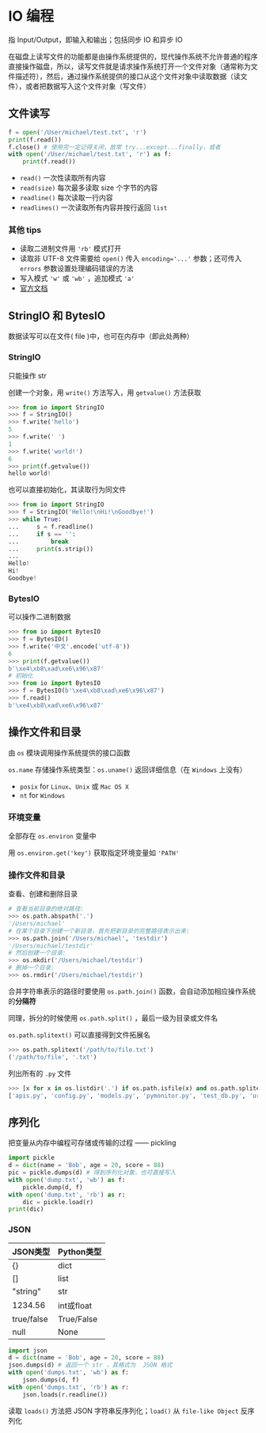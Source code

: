 # IO 编程

指 Input/Output，即输入和输出；包括同步 IO 和异步 IO

在磁盘上读写文件的功能都是由操作系统提供的，现代操作系统不允许普通的程序直接操作磁盘，所以，读写文件就是请求操作系统打开一个文件对象（通常称为文件描述符），然后，通过操作系统提供的接口从这个文件对象中读取数据（读文件），或者把数据写入这个文件对象（写文件）

## 文件读写

```python
f = open('/User/michael/test.txt', 'r')
print(f.read())
f.close() # 使用完一定记得关闭，故常 try...except...finally，或者
with open('/User/michael/test.txt', 'r') as f:
    print(f.read())
```

- `read()` 一次性读取所有内容
- `read(size)` 每次最多读取 size 个字节的内容
- `readline()` 每次读取一行内容
- `readlines()` 一次读取所有内容并按行返回 `list`

### 其他 tips

- 读取二进制文件用 `'rb'` 模式打开
- 读取非 UTF-8 文件需要给 `open()` 传入 `encoding='...'` 参数；还可传入 `errors` 参数设置处理编码错误的方法
- 写入模式 `'w'` 或 `'wb'` ，追加模式 `'a'` 
- [官方文档](https://docs.python.org/3/library/functions.html#open)

## StringIO 和 BytesIO

数据读写可以在文件( file )中，也可在内存中（即此处两种）

### StringIO 

只能操作 str

创建一个对象，用 `write()` 方法写入，用 `getvalue()` 方法获取

```python
>>> from io import StringIO
>>> f = StringIO()
>>> f.write('hello')
5
>>> f.write(' ')
1
>>> f.write('world!')
6
>>> print(f.getvalue())
hello world!
```

也可以直接初始化，其读取行为同文件

```python
>>> from io import StringIO
>>> f = StringIO('Hello!\nHi!\nGoodbye!')
>>> while True:
...     s = f.readline()
...     if s == '':
...         break
...     print(s.strip())
...
Hello!
Hi!
Goodbye!
```

### BytesIO

可以操作二进制数据

```python
>>> from io import BytesIO
>>> f = BytesIO()
>>> f.write('中文'.encode('utf-8'))
6
>>> print(f.getvalue())
b'\xe4\xb8\xad\xe6\x96\x87'
# 初始化
>>> from io import BytesIO
>>> f = BytesIO(b'\xe4\xb8\xad\xe6\x96\x87')
>>> f.read()
b'\xe4\xb8\xad\xe6\x96\x87'
```

## 操作文件和目录

由 `os` 模块调用操作系统提供的接口函数

`os.name` 存储操作系统类型：`os.uname()` 返回详细信息（在 `Windows` 上没有）

- `posix` for `Linux`、`Unix` 或 `Mac OS X`
- `nt` for `Windows`

### 环境变量

全部存在 `os.environ` 变量中

用 `os.environ.get('key')` 获取指定环境变量如 `'PATH'`

### 操作文件和目录

查看、创建和删除目录

```python
# 查看当前目录的绝对路径:
>>> os.path.abspath('.')
'/Users/michael'
# 在某个目录下创建一个新目录，首先把新目录的完整路径表示出来:
>>> os.path.join('/Users/michael', 'testdir')
'/Users/michael/testdir'
# 然后创建一个目录:
>>> os.mkdir('/Users/michael/testdir')
# 删掉一个目录:
>>> os.rmdir('/Users/michael/testdir')
```

合并字符串表示的路径时要使用 `os.path.join()` 函数，会自动添加相应操作系统的**分隔符**

同理，拆分的时候使用 `os.path.split()` ，最后一级为目录或文件名

`os.path.splitext()` 可以直接得到文件拓展名

```python
>>> os.path.splitext('/path/to/file.txt')
('/path/to/file', '.txt')
```

列出所有的 `.py` 文件

```python
>>> [x for x in os.listdir('.') if os.path.isfile(x) and os.path.splitext(x)[1]=='.py']
['apis.py', 'config.py', 'models.py', 'pymonitor.py', 'test_db.py', 'urls.py', 'wsgiapp.py']
```

## 序列化

把变量从内存中编程可存储或传输的过程 —— pickling

```python
import pickle
d = dict(name = 'Bob', age = 20, score = 88)
pic = pickle.dumps(d) # 得到序列化对象，也可直接写入
with open('dump.txt', 'wb') as f:
    pickle.dump(d, f)
with open('dump.txt', 'rb') as r:
    dic = pickle.load(r)
print(dic)
```

### JSON

| JSON类型   | Python类型 |
| :--------- | :--------- |
| {}         | dict       |
| []         | list       |
| "string"   | str        |
| 1234.56    | int或float |
| true/false | True/False |
| null       | None       |

```python
import json
d = dict(name = 'Bob', age = 20, score = 88)
json.dumps(d) # 返回一个 str ，其格式为  JSON 格式
with open('dumps.txt', 'wb') as f:
    json.dumps(d, f)
with open('dumps.txt', 'rb') as r:
    json.loads(r.readline())
```

读取 `loads()` 方法把 JSON 字符串反序列化；`load()` 从 `file-like Object` 反序列化

